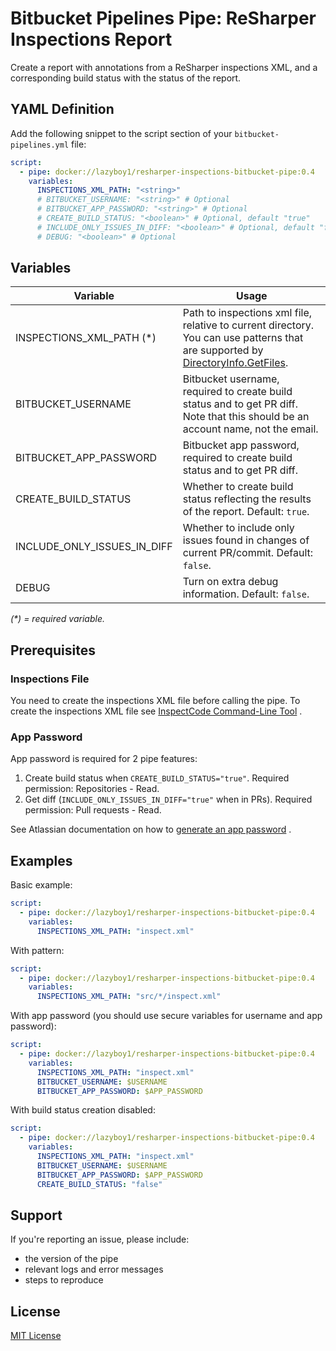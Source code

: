 ﻿# Bitbucket Pipelines Pipe: ReSharper Inspections Report

Create a report with annotations from a ReSharper inspections XML, and a
corresponding build status with the status of the report.

## YAML Definition

Add the following snippet to the script section of
your `bitbucket-pipelines.yml` file:

```yaml
script:
  - pipe: docker://lazyboy1/resharper-inspections-bitbucket-pipe:0.4
    variables:
      INSPECTIONS_XML_PATH: "<string>"
      # BITBUCKET_USERNAME: "<string>" # Optional
      # BITBUCKET_APP_PASSWORD: "<string>" # Optional
      # CREATE_BUILD_STATUS: "<boolean>" # Optional, default "true"
      # INCLUDE_ONLY_ISSUES_IN_DIFF: "<boolean>" # Optional, default "false"
      # DEBUG: "<boolean>" # Optional
```

## Variables

| Variable                    | Usage                                                                                                                                                                                                                 |
|-----------------------------|-----------------------------------------------------------------------------------------------------------------------------------------------------------------------------------------------------------------------|
| INSPECTIONS_XML_PATH (\*)   | Path to inspections xml file, relative to current directory. You can use patterns that <br/> are supported by [DirectoryInfo.GetFiles](https://docs.microsoft.com/en-us/dotnet/api/system.io.directoryinfo.getfiles). |
| BITBUCKET_USERNAME          | Bitbucket username, required to create build status and to get PR diff. <br /> Note that this should be an account name, not the email.                                                                               |
| BITBUCKET_APP_PASSWORD      | Bitbucket app password, required to create build status and to get PR diff.                                                                                                                                           |
| CREATE_BUILD_STATUS         | Whether to create build status reflecting the results of the report. Default: `true`.                                                                                                                                 |
| INCLUDE_ONLY_ISSUES_IN_DIFF | Whether to include only issues found in changes of current PR/commit. Default: `false`.                                                                                                                               |
| DEBUG                       | Turn on extra debug information. Default: `false`.                                                                                                                                                                    |

_(\*) = required variable._

## Prerequisites

### Inspections File

You need to create the inspections XML file before calling the pipe. To create
the inspections XML file see
[InspectCode Command-Line Tool](https://www.jetbrains.com/help/resharper/InspectCode.html)
.

### App Password

App password is required for 2 pipe features:

1. Create build status when `CREATE_BUILD_STATUS="true"`. Required permission:
   Repositories - Read.
2. Get diff (`INCLUDE_ONLY_ISSUES_IN_DIFF="true"` when in PRs). Required
   permission: Pull requests - Read.

See Atlassian documentation on how to
[generate an app password](https://confluence.atlassian.com/bitbucket/app-passwords-828781300.html)
.

## Examples

Basic example:

```yaml
script:
  - pipe: docker://lazyboy1/resharper-inspections-bitbucket-pipe:0.4
    variables:
      INSPECTIONS_XML_PATH: "inspect.xml"
```

With pattern:

```yaml
script:
  - pipe: docker://lazyboy1/resharper-inspections-bitbucket-pipe:0.4
    variables:
      INSPECTIONS_XML_PATH: "src/*/inspect.xml"
```

With app password (you should use secure variables for username and app
password):

```yaml
script:
  - pipe: docker://lazyboy1/resharper-inspections-bitbucket-pipe:0.4
    variables:
      INSPECTIONS_XML_PATH: "inspect.xml"
      BITBUCKET_USERNAME: $USERNAME
      BITBUCKET_APP_PASSWORD: $APP_PASSWORD
```

With build status creation disabled:

```yaml
script:
  - pipe: docker://lazyboy1/resharper-inspections-bitbucket-pipe:0.4
    variables:
      INSPECTIONS_XML_PATH: "inspect.xml"
      BITBUCKET_USERNAME: $USERNAME
      BITBUCKET_APP_PASSWORD: $APP_PASSWORD
      CREATE_BUILD_STATUS: "false"
```

## Support

If you're reporting an issue, please include:

- the version of the pipe
- relevant logs and error messages
- steps to reproduce

## License

[MIT License](LICENSE)
